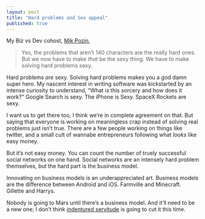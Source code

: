 ```yaml
---
layout: post
title: "Hard problems and Sex appeal"
published: true
---
```


My Biz vs Dev cohost, [Mik Pozin](http://mikhail.svbtle.com/140-character-vs-red-white-and-blue-space-jockeys), 

> Yes, the problems that aren’t 140 characters are the really hard ones. But we now have to make *that* be the sexy thing. We have to make solving hard problems sexy.

Hard problems *are* sexy. Solving hard problems makes you a god damn super hero. My nascent interest in writing software was kickstarted by an intense curiosity to understand, “What is this sorcery and how does it work?” Google Search is sexy. The iPhone is Sexy. SpaceX Rockets are sexy.

I want us to get there too, I think we’re in complete agreement on that. But saying that everyone is working on meaningless crap instead of solving real problems just isn’t true. There are a few people working on things like twitter, and a small cult of wannabe entrepreneurs following what *looks* like easy money.

But it’s not easy money. You can count the number of truely successful social networks on one hand. Social networks are an intensely hard problem themselves, but the hard part is the business model.

Innovating on business models is an underappreciated art. Business models are the difference between Android and iOS. Farmville and Minecraft. Gillette and Harrys.

Nobody is going to Mars until there’s a business model. And it’ll need to be a new one; I don’t think [indentured servitude](http://en.wikipedia.org/wiki/Indentured_servant) is going to cut it this time.
